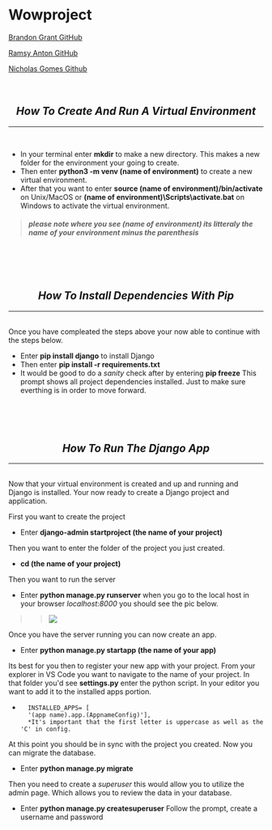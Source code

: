 # Wowproject
[Brandon Grant GitHub](https://github.com/Grantb2134) 
 
[Ramsy Anton GitHub](https://github.com/ramsy-anton) 

[Nicholas Gomes Github](https://github.com/Ngomes1)
<br>
<br>
<br>



## <div align="center">***How To Create And Run A Virtual Environment***</div>
---
<br>

* In your terminal enter **mkdir** to make a new directory. This makes a new folder for the environment your going to create.
* Then enter **python3 -m venv (name of environment)** to create a new virtual environment.
* After that you want to enter **source (name of environment)/bin/activate** on Unix/MacOS or **(name of environment)\Scripts\activate.bat** on Windows to activate the virtual environment. 

>##### *please note where you see (name of environment) its litteraly the name of your environment minus the parenthesis*

<br>
<br>
<br>

## <div align="center">***How To Install Dependencies With Pip***</div>
---
<br>
Once you have compleated the steps above your now able to continue with the steps below.

* Enter **pip install django** to install Django
* Then enter **pip install -r requirements.txt**
* It would be good to do a *sanity* check after by entering **pip freeze** This prompt shows all project dependencies installed.  Just to make sure everthing is in order to move forward.

<br>
<br>
<br>

## <div align="center">***How To Run The Django App***</div>
---
<br>
Now that your virtual environment is created and up and running and Django is installed. Your now ready to create a Django project and application.

First you want to create the project
* Enter **django-admin startproject (the name of your project)**

Then you want to enter the folder of the project you just created.
* **cd (the name of your project)**

Then you want to run the server
* Enter **python manage.py runserver** when you go to the local host in your browser *localhost:8000* you should see the pic below.
>>![](https://i.imgur.com/5jaC2y7.png)

Once you have the server running you can now create an app.
* Enter **python manage.py startapp (the name of your app)**

Its best for you then to register your new app with your project. From your explorer in VS Code you want to navigate to the name of your project. In that folder you'd see **settings.py** enter the python script. In your editor you want to add it to the installed apps portion.
*       INSTALLED_APPS= [
        '(app name).app.(AppnameConfig)'],
        *It's important that the first letter is uppercase as well as the 'C' in config.
    
At this point you should be in sync with the project you created. Now you can migrate the database.
* Enter **python manage.py migrate**

Then you need to create a *superuser* this would allow you to utilize the admin page. Which allows you to review the data in your database. 
* Enter **python manage.py createsuperuser**
Follow the prompt, create a username and password
